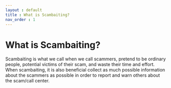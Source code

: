 ```yaml
---
layout : default
title : What is Scambaiting?
nav_order : 1
---
```


# What is Scambaiting?

Scambaiting is what we call when we call scammers, pretend to be ordinary people, potential victims of their scam, and waste their time and effort. When scambaiting, it is also beneficial collect as much possible information about the scammers as possible in order to report and warn others about the scam/call center. 
